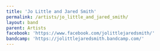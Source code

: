 ```yaml
---
title: 'Jo Little and Jared Smith'
permalink: /artists/jo_little_and_jared_smith/
layout: band
parent: Artists
facebook: 'https://www.facebook.com/jolittlejaredsmith/'
bandcamp: 'https://jolittlejaredsmith.bandcamp.com/'
---
```

